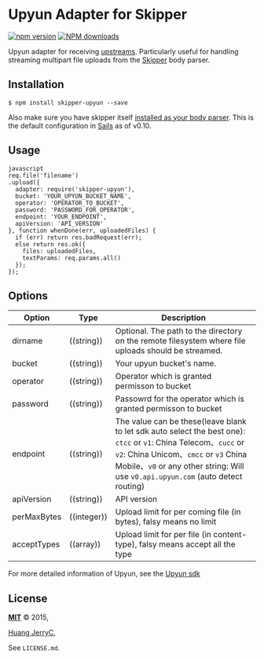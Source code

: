
# Upyun Adapter for Skipper

[![npm version](https://img.shields.io/npm/v/skipper-upyun.svg?style=flat)](https://www.npmjs.com/package/skipper-upyun) 
[![NPM downloads](https://img.shields.io/npm/dm/skipper-upyun.svg?style=flat)](https://www.npmjs.com/package/skipper-upyun)


Upyun adapter for receiving [upstreams](https://github.com/balderdashy/skipper#what-are-upstreams). Particularly useful for handling streaming multipart file uploads from the [Skipper](https://github.com/balderdashy/skipper) body parser.


## Installation

```
$ npm install skipper-upyun --save
```

Also make sure you have skipper itself [installed as your body parser](http://beta.sailsjs.org/#/documentation/concepts/Middleware?q=adding-or-overriding-http-middleware).  This is the default configuration in [Sails](https://github.com/balderdashy/sails) as of v0.10.


## Usage

```
javascript
req.file('filename')
.upload({
  adapter: require('skipper-upyun'),
  bucket: 'YOUR_UPYUN_BUCKET_NAME',
  operator: 'OPERATOR_TO_BUCKET',
  password: 'PASSWORD_FOR_OPERATOR',
  endpoint: 'YOUR_ENDPOINT',
  apiVersion: 'API_VERSION'
}, function whenDone(err, uploadedFiles) {
  if (err) return res.badRequest(err);
  else return res.ok({
    files: uploadedFiles,
    textParams: req.params.all()
  });
});
```
## Options
 Option      | Type                           | Description
 ----------- | -------------------------------| --------------
 dirname     | ((string))                     | Optional. The path to the directory on the remote filesystem where file uploads should be streamed.
 bucket      | ((string))                     | Your upyun bucket's name.
 operator    | ((string))                     | Operator which is granted permisson to bucket
 password    | ((string))                     | Passowrd for the operator which is granted permisson to bucket
 endpoint    | ((string))                     | The value can be these(leave blank to let sdk auto select the best one): `ctcc` or `v1`: China Telecom、`cucc` or `v2`: China Unicom、`cmcc` or `v3` China Mobile、`v0` or any other string: Will use `v0.api.upyun.com` (auto detect routing)
 apiVersion  | ((string))                     | API version
 perMaxBytes | ((integer))                     | Upload limit for per coming file (in bytes), falsy means no limit
 acceptTypes | ((array))                     | Upload limit for per file (in content-type), falsy means accept all the type

For more detailed information of Upyun, see the [Upyun sdk](https://github.com/upyun/node-upyun#Init)



## License

**[MIT](./LICENSE)**
&copy; 2015, 

[Huang JerryC](http://huang-jerryc.com),

See `LICENSE.md`.
